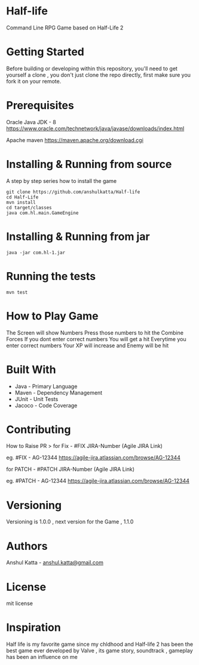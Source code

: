 # Half-life
Command Line RPG Game based on Half-Life 2

# Getting Started

Before building or developing within this repository, you'll need to get yourself a clone , you don't just clone the repo directly, first make sure you fork it on your remote.

# Prerequisites

Oracle Java JDK - 8 
https://www.oracle.com/technetwork/java/javase/downloads/index.html

Apache maven
https://maven.apache.org/download.cgi


# Installing & Running from source

A step by step series how to install the game
```
git clone https://github.com/anshulkatta/Half-life
cd Half-Life
mvn install
cd target/classes
java com.hl.main.GameEngine
```

# Installing & Running from jar
```
java -jar com.hl-1.jar
```

# Running the tests
```
mvn test
```
# How to Play Game

The Screen will show Numbers
Press those numbers to hit the Combine Forces
If you dont enter correct numbers You will get a hit
Everytime you enter correct numbers Your XP will increase and
Enemy will be hit

# Built With

- Java - Primary Language
- Maven - Dependency Management
- JUnit - Unit Tests
- Jacoco - Code Coverage


# Contributing

How to Raise PR >
for Fix - #FIX JIRA-Number (Agile JIRA Link)

eg. #FIX - AG-12344 https://agile-jira.atlassian.com/browse/AG-12344

for PATCH - #PATCH JIRA-Number (Agile JIRA Link)

eg. #PATCH - AG-12344 https://agile-jira.atlassian.com/browse/AG-12344


# Versioning

Versioning is 1.0.0 , next version for the Game , 1.1.0

# Authors

Anshul Katta - anshul.katta@gmail.com

# License

mit license


# Inspiration

Half life is my favorite game since my chldhood and Half-life 2 
has been the best game ever developed by Valve , its game story,
soundtrack , gameplay has been an influence on me
